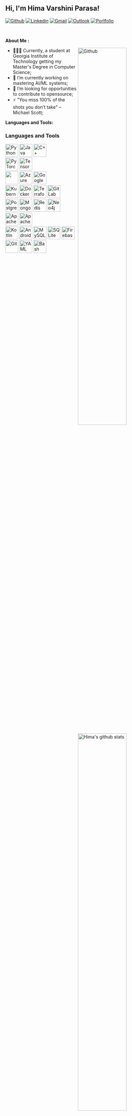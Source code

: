 
<!-- Your title -->
## Hi, I'm Hima Varshini Parasa!

<!--  badges
badges: https://shields.io/
-->

[![Github](https://img.shields.io/badge/-Github-000?style=flat&logo=Github&logoColor=white)](https://github.com/himap2569)
[![Linkedin](https://img.shields.io/badge/-LinkedIn-blue?style=flat&logo=Linkedin&logoColor=white)](https://www.linkedin.com/in/hima-v-parasa/)
[![Gmail](https://img.shields.io/badge/-Gmail-c14438?style=flat&logo=Gmail&logoColor=white)](mailto:himaparasa19@gmail.com)
[![Outlook](https://img.shields.io/badge/-Outlook-0078D4?style=flat&logo=Microsoft-Outlook&logoColor=white)](mailto:hparasa3@gatech.edu)
[![Portfolio](https://img.shields.io/badge/Portfolio-FF5722?style=flat&logo=Firefox-Browser&logoColor=white)](https://himaparasa.vercel.app/index.html)

&nbsp;

**About Me :**

<!-- Any image aligned to the right. Beware the width -->
<img width="55%" align="right" alt="Github" src="https://raw.githubusercontent.com/onimur/.github/master/.resources/git-header.svg" />

- 👨🏽‍💻 Currently, a student at Georgia Institute of Technology getting my Master's Degree in Computer Science;
- 🌱 I’m currently working on mastering AI/ML systems; 
- 👾 I’m looking for opportunities to contribute to opensource;
- ⚡️ "You miss 100% of the shots you don’t take" – Michael Scott;

**Languages and Tools:** 

<!-- github readme stats
 api: https://github.com/himap2569/github-readme-stats
-->
<p>
  <a href="https://github.com/himap2569">
    <img width="55%" align="right" alt="Hima's github stats" src="https://github-readme-stats.vercel.app/api?username=himap2569&show_icons=true&hide_border=true" />
  </a>


### Languages and Tools

<p align="left">
  <img src="https://cdn.jsdelivr.net/gh/devicons/devicon/icons/python/python-original.svg" alt="Python" width="40" height="40"/>
  <img src="https://cdn.jsdelivr.net/gh/devicons/devicon/icons/java/java-original.svg" alt="Java" width="40" height="40"/>
  <img src="https://cdn.jsdelivr.net/gh/devicons/devicon/icons/cplusplus/cplusplus-original.svg" alt="C++" width="40" height="40"/>
  <br />
  <img src="https://cdn.jsdelivr.net/gh/devicons/devicon/icons/pytorch/pytorch-original.svg" alt="PyTorch" width="40" height="40"/>
  <img src="https://cdn.jsdelivr.net/gh/devicons/devicon/icons/tensorflow/tensorflow-original.svg" alt="TensorFlow" width="40" height="40"/>
  <br />
  <img src="https://cdn.jsdelivr.net/gh/devicons/devicon@latest/icons/amazonwebservices/amazonwebservices-original-wordmark.svg" width="40" height="40" />
  <img src="https://cdn.jsdelivr.net/gh/devicons/devicon/icons/azure/azure-original.svg" alt="Azure" width="40" height="40"/>
  <img src="https://cdn.jsdelivr.net/gh/devicons/devicon/icons/googlecloud/googlecloud-original.svg" alt="Google Cloud" width="40" height="40"/>
  <br />
  <img src="https://cdn.jsdelivr.net/gh/devicons/devicon/icons/kubernetes/kubernetes-original.svg" alt="Kubernetes" width="40" height="40"/>
  <img src="https://cdn.jsdelivr.net/gh/devicons/devicon/icons/docker/docker-original.svg" alt="Docker" width="40" height="40"/>
  <img src="https://cdn.jsdelivr.net/gh/devicons/devicon/icons/terraform/terraform-original.svg" alt="Terraform" width="40" height="40"/>
  <img src="https://cdn.jsdelivr.net/gh/devicons/devicon/icons/gitlab/gitlab-original.svg" alt="GitLab" width="40" height="40"/>
  <br />
  <img src="https://cdn.jsdelivr.net/gh/devicons/devicon/icons/postgresql/postgresql-original.svg" alt="PostgreSQL" width="40" height="40"/>
  <img src="https://cdn.jsdelivr.net/gh/devicons/devicon/icons/mongodb/mongodb-original.svg" alt="MongoDB" width="40" height="40"/>
  <img src="https://cdn.jsdelivr.net/gh/devicons/devicon/icons/redis/redis-original.svg" alt="Redis" width="40" height="40"/>
  <img src="https://cdn.jsdelivr.net/gh/devicons/devicon/icons/neo4j/neo4j-original.svg" alt="Neo4j" width="40" height="40"/>
  <br />
  <img src="https://cdn.jsdelivr.net/gh/devicons/devicon/icons/apachespark/apachespark-original.svg" alt="Apache Spark" width="40" height="40"/>
  <img src="https://cdn.jsdelivr.net/gh/devicons/devicon/icons/apachekafka/apachekafka-original.svg" alt="Apache Kafka" width="40" height="40"/>
  <br />
  <img src="https://cdn.jsdelivr.net/gh/devicons/devicon/icons/kotlin/kotlin-original.svg" alt="Kotlin" width="40" height="40"/>
  <img src="https://cdn.jsdelivr.net/gh/devicons/devicon/icons/android/android-original.svg" alt="Android" width="40" height="40"/>
  <img src="https://cdn.jsdelivr.net/gh/devicons/devicon/icons/mysql/mysql-original.svg" alt="MySQL" width="40" height="40"/>
  <img src="https://cdn.jsdelivr.net/gh/devicons/devicon/icons/sqlite/sqlite-original.svg" alt="SQLite" width="40" height="40"/>
  <img src="https://cdn.jsdelivr.net/gh/devicons/devicon/icons/firebase/firebase-original.svg" alt="Firebase" width="40" height="40"/>
  <img src="https://cdn.jsdelivr.net/gh/devicons/devicon/icons/git/git-original.svg" alt="Git" width="40" height="40"/>
  <img src="https://cdn.jsdelivr.net/gh/devicons/devicon/icons/yaml/yaml-original.svg" alt="YAML" width="40" height="40"/>
  <img src="https://cdn.jsdelivr.net/gh/devicons/devicon/icons/bash/bash-original.svg" alt="Bash" width="40" height="40"/>
</p>


